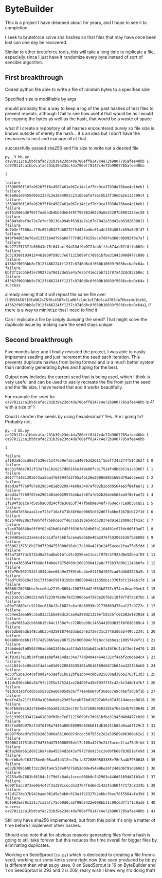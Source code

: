 # ByteBuilder

This is a project I have dreamed about for years, and I hope to see it to completion.

I seek to bruteforce solve sha hashes so that files that may have once been lost can one day be recovered.

Similar to other bruteforce tools, this will take a long time to replicate a file, especially since I just have it randomize every byte instead of sort of sensible algorithm.

## First breakthrough

Coded python file able to write a file of random bytes to a specified size

Specified size is modifiable by args

should probably find a way to keep a log of the past hashes of test files to prevent repeats, although I fail to see how useful that would be as I would be copying the bytes as well as the hash, that would be a waste of space

what if I create a repository of all hashes encountered purely so file size is known outside of merely the hash... it's an idea but I don't have the resources to host and manage all of that

successfully passed sha256 and file size to write out a desired file

```
py -3 bb.py ca978112ca1bbdcafac231b39a23dc4da786eff8147c4e72b9807785afee48bb 1
ca978112ca1bbdcafac231b39a23dc4da786eff8147c4e72b9807785afee48bb

1

failure 13598656f10fa962b75f6c4587a61a067c14c1ef7dc9ca3703da76bae4c1beb1 1
failure 9d1e0e2d9459d06523ad13e28a4093c2316baafe7aec5b25f30eba2e113599c4 1
failure 13598656f10fa962b75f6c4587a61a067c14c1ef7dc9ca3703da76bae4c1beb1 1
failure a9f51566bd6705f7ea6ad54bb9deb449f795582d6529a0e22207b8981233ec58 1
failure 245843abef9e72e7efac30138a994bf6301e7e1d7d7042a33d42e863d2638811 1
failure 4d7b3ef7300acf70c892d8327db8272f54434adbc61a4e130a563cb59a0d0f47 1
failure 949f94d858ef6ad1333164d796a0d777fd82f9155ece7d6fad68c0b992f0e7af 1
failure 9d277175737fb50041e75f641acf94d10df9b9721db8fffe874ab57f8ffb062e 1
failure 2d3193691934124461809fb9bc7e671215099fc7d961bfbe31943d40d477c890 1
failure 4f362f9093bb8e7012f466224ff1237c0746d8c8f660b16699f5036ccba9c64a 1
failure bbf3f11cb5b43e700273a78d12de55e4a7eab741ed2abf13787a4d2dc832b8ec 1
failure 4f362f9093bb8e7012f466224ff1237c0746d8c8f660b16699f5036ccba9c64a 1
success
```
already seeing that it will repeat the same file over (`13598656f10fa962b75f6c4587a61a067c14c1ef7dc9ca3703da76bae4c1beb1`, `4f362f9093bb8e7012f466224ff1237c0746d8c8f660b16699f5036ccba9c64a`), if there is a way to minimize that I need to find it

Can I replicate a file by simply dumping the seed? That might solve the duplicate issue by making sure the seed stays unique

## Second breakthrough

Five months later and I finally revisited the project, I was able to easily implement seeding and just increment the seed each iteration. This prevents duplicate hashes from being formed and is a much better system than randomly generating bytes and hoping for the best.

Output now includes the current seed that is being used, which I think is very useful and can be used to easily recreate the file from just the seed and the file size. I have tested that and it works beautifully.

For example the seed for ``ca978112ca1bbdcafac231b39a23dc4da786eff8147c4e72b9807785afee48bb`` is 41 with a size of 1

Could I shorten the seeds by using hexadecimal? Yes. Am I going to? Probably not.

```
py -3 bb.py ca978112ca1bbdcafac231b39a23dc4da786eff8147c4e72b9807785afee48bb 1
ca978112ca1bbdcafac231b39a23dc4da786eff8147c4e72b9807785afee48bb

1

failure af193a8cdcd0e3fb39e71147e59efa5cad40763d2611f5beff34a274f514362f 1 0
failure 8a331fdde7032f33a71e1b2e257d80166e348e00fcb17914f48bdb57a1c63007 1 1
failure 2017ff3461395672aa0aa4f64894fd2f95a4b120e2690e8951656d79adc2eed2 1 2
failure dabd3aff769f07eb2965401eb029974ebba3407afd02b26ddb564ea5f8efae72 1 3
failure dabd3aff769f07eb2965401eb029974ebba3407afd02b26ddb564ea5f8efae72 1 4
failure 1f184f101c67d585ba00d24cfde36863f747fbab9e84af7760ec771e9b36ca51 1 5
failure 383e5d7d58caa41ce723cf16af471b38f6ee9065c032d07fa6bef1678cb72f1d 1 6
failure 8c2574892063f995fdf756bce07f46c1a5193e54cd52837ed91e32008ccf41ac 1 7
failure e7ac0786668e0ff0f02b62bd04f45ff636fd82db63b1104601c975dc005f3a67 1 8
failure 4c94485e0c21ae6c41ce1dfe7b6bfaceea5ab68e40a2476f50208e526f506080 1 9
failure 956062137518b270d730d4753000896de17c100a42f9e24f5acee2faa75d5fdd 1 10
failure 043a718774c572bd8a25adbeb1bfcd5c0256ae11cecf9f9c3f925d0e52beaf89 1 11
failure a1fce4363854ff888cff4b8e7875d600c2682390412a8cf79b37d0b11148b0fa 1 12
failure df7e70e5021544f4834bbee64a9e3789febc4be81470df629cad6ddb03320a5c 1 13
failure 77adfc95029e73b173f60e556f915b0cd8850848111358b1c370fb7c154e61fd 1 14
failure 50868f20258bbc9cce0da2719e8654c108733dd2f663b8737c574ec0ead93eb3 1 15
failure a9253dc8529dd214e5f22397888e78d3390daa47593e26f68c18f97fd7a3876b 1 16
failure c00e7f889cfc9216ec818bf2e1682fc6af0d89939c91776669478caf27c9727c 1 17
failure cdb4ee2aea69cc6a83331bbe96dc2caa9a299d21329efb0336fc02a82e1839a8 1 18
failure 22adaf058a2cb668b15cb4c1f30e7cc720bbe38c146544169db35fbf630389c4 1 19
failure d0752b60adb148ca0b3b4d2591874e2dabd346373e731c27463d65b449cc234c 1 20
failure 684888c0ebb17f374298b65ee2807526c066094c701bcc7ebbe1c1095f494fc1 1 21
failure 27abdeddfe8503496adeb623466caa47da5f63abd2bc6fa19f6cfcb73ecfed70 1 22
failure 45f83d17e10b34fca01eb8f4454dac34a777d9404a464e732cf4abf2c0da94c4 1 23
failure ca41841c5c98e34f4a3ae83d9220940395301a9616f69d6672b04ea322f28eb0 1 24
failure 8d33f520a3c4cef80d2453aef81b612bfe1cb44c8b2025630ad38662763f13d3 1 25
failure b12dc850a3b0a3b79fc2255e175241ce20489fe45df93ff35c42c6c348df4fbf 1 26
failure fe1dcd3abfcd6b1655a026e60a05d03a7f71e4b6070f36e6c7e9c4b6f3d3bf1b 1 27
failure bd4fc42a21f1f860a1030e6eba23d53ecab71bd19297ab6c074381d4ecee0018 1 28
failure 9defb0a9e163278be0e05aa01b312ec78cfa3726869503385e76e3a4b7950648 1 29
failure 2d3193691934124461809fb9bc7e671215099fc7d961bfbe31943d40d477c890 1 30
failure 084fed08b978af4d7d196a7446a86b58009e636b611db16211b65a9aadff29c5 1 31
failure ab897fbdedfa502b2d839b6a56100887dccdc507555c282e59589e06300a62e2 1 32
failure 956062137518b270d730d4753000896de17c100a42f9e24f5acee2faa75d5fdd 1 33
failure 4bfa260a661d68110a7a0a45264d2d43af9727de925cc2e09fb687b3651efe9d 1 34
failure 9defb0a9e163278be0e05aa01b312ec78cfa3726869503385e76e3a4b7950648 1 35
failure e632b7095b0bf32c260fa4c539e9fd7b852d0de454e9be26f24d0d6f91d069d3 1 36
failure 19753a9b7681b36104c1f79dfc8a6a1eccc088b8c7d2903a446d81694d2fb3a9 1 37
failure 6d90fbacc073ee0b4c43f3a3291cecda33764f6d66d14224ad60f471f2c8334b 1 38
failure ef2d127de37b942baad06145e54b0c619a1f22327b2ebbcfbec78f5564afe39d 1 39
failure 0bfe935e70c321c7ca3afc75ce0d0ca2f98b5422e008bb31c00c6d7f1f1c0ad6 1 40
success ca978112ca1bbdcafac231b39a23dc4da786eff8147c4e72b9807785afee48bb 1 41
```

Still only have sha256 implemented, but from this point it's only a matter of time before I implement other hashes.

Should also note that for obvious reasons generating files from a hash is going to still take forever but this reduces the time overall for bigger files by eliminating duplicates.

Working on SeedSprout (``ss.py``) which is dedicated to creating a file from a seed, working out some kinks some right now (the seed produced by bb.py is different than what ss.py uses, 0 on SeedSprout is 16 on ByteBuilder and 1 on SeedSprout is 293 and 2 is 209, really wish I knew why it's doing that)